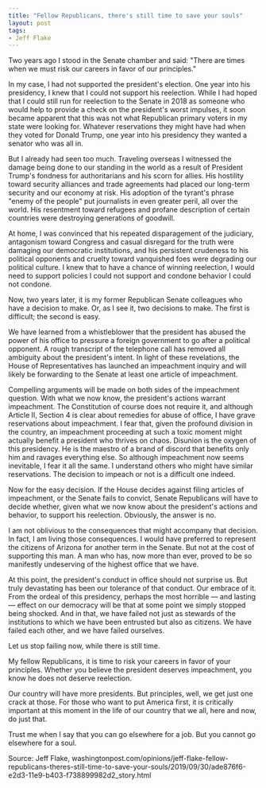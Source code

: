 ```yaml
---
title: "Fellow Republicans, there's still time to save your souls"
layout: post
tags:
- Jeff Flake
---
```


Two years ago I stood in the Senate chamber and said: "There are times when we must risk our careers in favor of our principles."

In my case, I had not supported the president's election. One year into his presidency, I knew that I could not support his reelection. While I had hoped that I could still run for reelection to the Senate in 2018 as someone who would help to provide a check on the president's worst impulses, it soon became apparent that this was not what Republican primary voters in my state were looking for. Whatever reservations they might have had when they voted for Donald Trump, one year into his presidency they wanted a senator who was all in.

But I already had seen too much. Traveling overseas I witnessed the damage being done to our standing in the world as a result of President Trump's fondness for authoritarians and his scorn for allies. His hostility toward security alliances and trade agreements had placed our long-term security and our economy at risk. His adoption of the tyrant's phrase "enemy of the people" put journalists in even greater peril, all over the world. His resentment toward refugees and profane description of certain countries were destroying generations of goodwill.

At home, I was convinced that his repeated disparagement of the judiciary, antagonism toward Congress and casual disregard for the truth were damaging our democratic institutions, and his persistent crudeness to his political opponents and cruelty toward vanquished foes were degrading our political culture. I knew that to have a chance of winning reelection, I would need to support policies I could not support and condone behavior I could not condone.

Now, two years later, it is my former Republican Senate colleagues who have a decision to make. Or, as I see it, two decisions to make. The first is difficult; the second is easy.

We have learned from a whistleblower that the president has abused the power of his office to pressure a foreign government to go after a political opponent. A rough transcript of the telephone call has removed all ambiguity about the president's intent. In light of these revelations, the House of Representatives has launched an impeachment inquiry and will likely be forwarding to the Senate at least one article of impeachment.

Compelling arguments will be made on both sides of the impeachment question. With what we now know, the president's actions warrant impeachment. The Constitution of course does not require it, and although Article II, Section 4 is clear about remedies for abuse of office, I have grave reservations about impeachment. I fear that, given the profound division in the country, an impeachment proceeding at such a toxic moment might actually benefit a president who thrives on chaos. Disunion is the oxygen of this presidency. He is the maestro of a brand of discord that benefits only him and ravages everything else. So although impeachment now seems inevitable, I fear it all the same. I understand others who might have similar reservations. The decision to impeach or not is a difficult one indeed.

Now for the easy decision. If the House decides against filing articles of impeachment, or the Senate fails to convict, Senate Republicans will have to decide whether, given what we now know about the president's actions and behavior, to support his reelection. Obviously, the answer is no.

I am not oblivious to the consequences that might accompany that decision. In fact, I am living those consequences. I would have preferred to represent the citizens of Arizona for another term in the Senate. But not at the cost of supporting this man. A man who has, now more than ever, proved to be so manifestly undeserving of the highest office that we have.

At this point, the president's conduct in office should not surprise us. But truly devastating has been our tolerance of that conduct. Our embrace of it. From the ordeal of this presidency, perhaps the most horrible — and lasting — effect on our democracy will be that at some point we simply stopped being shocked. And in that, we have failed not just as stewards of the institutions to which we have been entrusted but also as citizens. We have failed each other, and we have failed ourselves.

Let us stop failing now, while there is still time.

My fellow Republicans, it is time to risk your careers in favor of your principles. Whether you believe the president deserves impeachment, you know he does not deserve reelection.

Our country will have more presidents. But principles, well, we get just one crack at those. For those who want to put America first, it is critically important at this moment in the life of our country that we all, here and now, do just that.

Trust me when I say that you can go elsewhere for a job. But you cannot go elsewhere for a soul.

Source: Jeff Flake, washingtonpost.com/opinions/jeff-flake-fellow-republicans-theres-still-time-to-save-your-souls/2019/09/30/ade876f6-e2d3-11e9-b403-f738899982d2\_story.html
